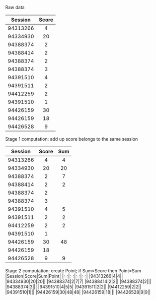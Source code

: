 
Raw data

|Session|Score|
|:-:|:-:|
|94313266|4|
|94334930|20|
|94388374|2|
|94388414|2|
|94388374|2|
|94388374|3|
|94391510|4|
|94391511|2|
|94412259|2|
|94391510|1|
|94426159|30|
|94426159|18|
|94426528|9|

Stage 1 computation: add up score belongs to the same session

|Session|Score|Sum|
|:-:|:-:|:-:|
|94313266|4|4|
|94334930|20|20|
|94388374|2|7|
|94388414|2|2|
|94388374|2||
|94388374|3||
|94391510|4|5|
|94391511|2|2|
|94412259|2|2|
|94391510|1||
|94426159|30|48|
|94426159|18||
|94426528|9|9|

Stage 2 computation: create Point; if Sum>Score then Point=Sum
|Session|Score|Sum|Point|
|:-:|:-:|:-:|:-:|
|94313266|4|4||
|94334930|20|20||
|94388374|2|7|7|
|94388414|2|2||
|94388374|2|||
|94388374|3|||
|94391510|4|5|5|
|94391511|2|2||
|94412259|2|2||
|94391510|1|||
|94426159|30|48|48|
|94426159|18|||
|94426528|9|9||

